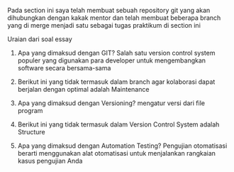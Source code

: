 Pada section ini saya telah membuat sebuah repository git yang akan dihubungkan dengan kakak mentor dan telah membuat beberapa branch yang di merge menjadi satu sebagai tugas praktikum di section ini

Uraian dari soal essay 
1. Apa yang dimaksud dengan GIT?
    Salah satu version control system populer yang digunakan para developer untuk mengembangkan software secara bersama-sama
  
2. Berikut ini yang tidak termasuk dalam branch agar kolaborasi dapat berjalan dengan optimal adalah
    Maintenance

3. Apa yang dimaksud dengan Versioning?
    mengatur versi dari file program
    
4. Berikut ini yang tidak termasuk dalam Version Control System adalah
    Structure
    
5. Apa yang dimaksud dengan Automation Testing?
    Pengujian otomatisasi berarti menggunakan alat otomatisasi untuk menjalankan rangkaian kasus pengujian Anda
